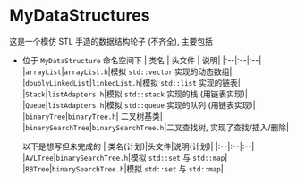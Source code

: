 # MyDataStructures

这是一个模仿 STL 手造的数据结构轮子 (不齐全), 主要包括

* 位于 `MyDataStructure` 命名空间下
    | 类名 | 头文件 | 说明|
    |:--|:--|:--|
    |`arrayList`|`arrayList.h`|模拟 `std::vector` 实现的动态数组|
    |`doublyLinkedList`|`linkedList.h`|模拟 `std::list` 实现的链表|
    |`Stack`|`listAdapters.h`|模拟 `std::stack` 实现的栈 (用链表实现)|
    |`Queue`|`listAdapters.h`|模拟 `std::queue` 实现的队列 (用链表实现)|
    |`binaryTree`|`binaryTree.h`| 二叉树基类|
    |`binarySearchTree`|`binarySearchTree.h`|二叉查找树, 实现了查找/插入/删除|

    以下是想写但未完成的
    | 类名(计划)|头文件|说明(计划)|
    |:--|:--|:--|
    |`AVLTree`|`binarySearchTree.h`|模拟 `std::set` 与 `std::map`|
    |`RBTree`|`binarySearchTree.h`|模拟 `std::set` 与 `std::map`|
